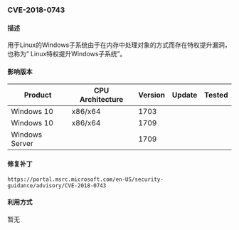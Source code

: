 ### CVE-2018-0743

#### 描述

用于Linux的Windows子系统由于在内存中处理对象的方式而存在特权提升漏洞，也称为“ Linux特权提升Windows子系统”。 

#### 影响版本

| Product        | CPU Architecture | Version | Update | Tested |
| -------------- | ---------------- | ------- | ------ | ------ |
| Windows 10     | x86/x64          | 1703    |        |        |
| Windows 10     | x86/x64          | 1709    |        |        |
| Windows Server |                  | 1709    |        |        |

#### 修复补丁

```
https://portal.msrc.microsoft.com/en-US/security-guidance/advisory/CVE-2018-0743
```

#### 利用方式

暂无